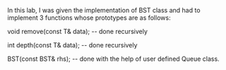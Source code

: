 In this lab, I was given the implementation of BST class and had to implement 3 functions whose prototypes are as follows:

void remove(const T& data); -- done recursively

int depth(const T& data); -- done recursively

BST(const BST& rhs); -- done with the help of user defined Queue class.
